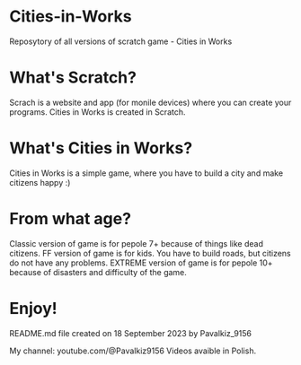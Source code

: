 # Cities-in-Works
Reposytory of all versions of scratch game - Cities in Works

# What's Scratch?

Scrach is a website and app (for monile devices) where you can create your programs. Cities in Works is created in Scratch.

# What's Cities in Works?

Cities in Works is a simple game, where you have to build a city and make citizens happy :)

# From what age?

Classic version of game is for pepole 7+ because of things like dead citizens.
FF version of game is for kids. You have to build roads, but citizens do not have any problems.
EXTREME version of game is for pepole 10+ because of disasters and difficulty of the game.

#  Enjoy!

README.md file created on 18 September 2023 by Pavalkiz_9156

My channel: youtube.com/@Pavalkiz9156
Videos avaible in Polish.
